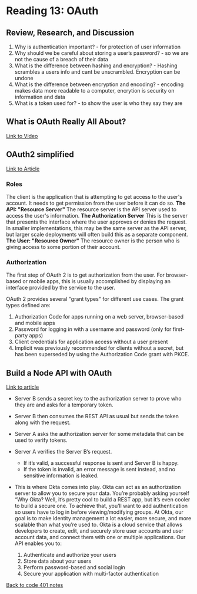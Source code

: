 # Reading 13: OAuth

## Review, Research, and Discussion

1. Why is authentication important? - for protection of user information
1. Why should we be careful about storing a user’s password? - so we are not the cause of a breach of their data
1. What is the difference between hashing and encryption? - Hashing scrambles a users info and cant be unscrambled. Encryption can be undone
1. What is the difference between encryption and encoding? - encoding makes data more readable to a computer, encrytion is security on information and data
1. What is a token used for? - to show the user is who they say they are

## What is OAuth Really All About?

[Link to Video](https://www.youtube.com/watch?v=t4-416mg6iU&ab_channel=JavaBrains)

## OAuth2 simplified

[Link to Article](https://aaronparecki.com/oauth-2-simplified/)

### Roles

The client is the application that is attempting to get access to the user's account. It needs to get permission from the user before it can do so.
**The API: "Resource Server"**
The resource server is the API server used to access the user's information.
**The Authorization Server**
This is the server that presents the interface where the user approves or denies the request. In smaller implementations, this may be the same server as the API server, but larger scale deployments will often build this as a separate component.
**The User: "Resource Owner"**
The resource owner is the person who is giving access to some portion of their account.


### Authorization

The first step of OAuth 2 is to get authorization from the user. For browser-based or mobile apps, this is usually accomplished by displaying an interface provided by the service to the user.

OAuth 2 provides several "grant types" for different use cases. The grant types defined are:

1. Authorization Code for apps running on a web server, browser-based and mobile apps
1. Password for logging in with a username and password (only for first-party apps)
1. Client credentials for application access without a user present
1. Implicit was previously recommended for clients without a secret, but has been superseded by using the Authorization Code grant with PKCE.

## Build a Node API with OAuth

[Link to article](https://developer.okta.com/blog/2018/08/21/build-secure-rest-api-with-node)

- Server B sends a secret key to the authorization server to prove who they are and asks for a temporary token.
- Server B then consumes the REST API as usual but sends the token along with the request.
- Server A asks the authorization server for some metadata that can be used to verify tokens.
- Server A verifies the Server B’s request.
  - If it’s valid, a successful response is sent and Server B is happy.
  - If the token is invalid, an error message is sent instead, and no sensitive information is leaked.

- This is where Okta comes into play. Okta can act as an authorization server to allow you to secure your data. You’re probably asking yourself “Why Okta? Well, it’s pretty cool to build a REST app, but it’s even cooler to build a secure one. To achieve that, you’ll want to add authentication so users have to log in before viewing/modifying groups. At Okta, our goal is to make identity management a lot easier, more secure, and more scalable than what you’re used to. Okta is a cloud service that allows developers to create, edit, and securely store user accounts and user account data, and connect them with one or multiple applications. Our API enables you to:
  1. Authenticate and authorize your users
  1. Store data about your users
  1. Perform password-based and social login
  1. Secure your application with multi-factor authentication

[Back to code 401 notes](../401-Javascript.md)